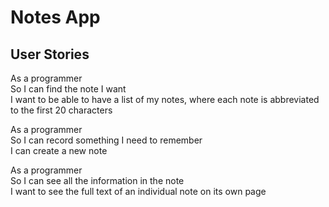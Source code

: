 # Notes App

## User Stories

As a programmer  
So I can find the note I want  
I want to be able to have a list of my notes, where each note is abbreviated to the first 20 characters

As a programmer  
So I can record something I need to remember  
I can create a new note

As a programmer  
So I can see all the information in the note  
I want to see the full text of an individual note on its own page
